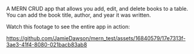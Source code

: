 A MERN CRUD app that allows you add, edit, and delete books to a table. You can add the book title, author, and year it was written.

Watch this footage to see the entire app in action:

https://github.com/JamieDawson/mern_test/assets/16840579/17e7313f-3ae3-41f4-8080-021bacb83ab8
